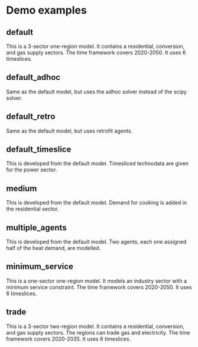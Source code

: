 # Demo examples

## default

This is a 3-sector one-region model.
It contains a residential, conversion, and gas supply sectors.
The time framework covers 2020-2050.
It uses 6 timeslices.

## default_adhoc

Same as the default model, but uses the adhoc solver instead of the scipy solver.

## default_retro

Same as the default model, but uses retrofit agents.

## default_timeslice

This is developed from the default model.
Timesliced technodata are given for the power sector.

## medium

This is developed from the default model.
Demand for cooking is added in the residential sector.

## multiple_agents

This is developed from the default model.
Two agents, each one assigned half of the heat demand, are modelled.

## minimum_service

This is a one-sector one-region model.
It models an industry sector with a minimum service constraint.
The time framework covers 2020-2050.
It uses 6 timeslices.

## trade

This is a 3-sector two-region model.
It contains a residential, conversion, and gas supply sectors.
The regions can trade gas and electricity.
The time framework covers 2020-2035.
It uses 6 timeslices.
